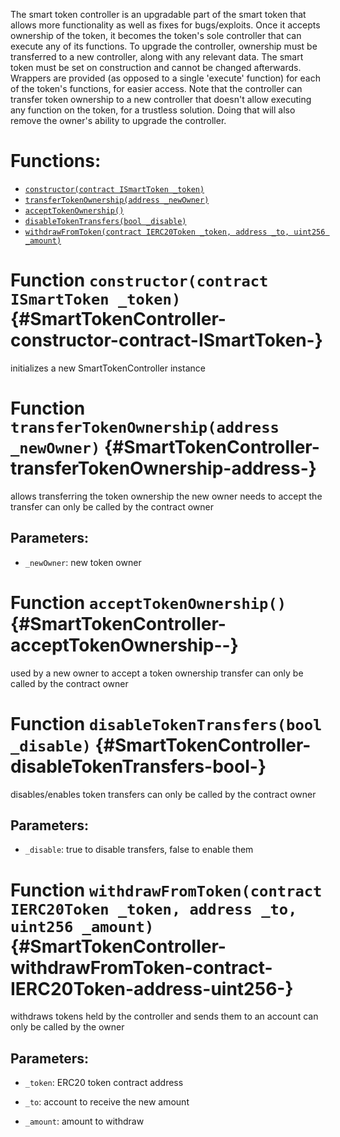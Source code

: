 The smart token controller is an upgradable part of the smart token that allows
more functionality as well as fixes for bugs/exploits.
Once it accepts ownership of the token, it becomes the token's sole controller
that can execute any of its functions.
To upgrade the controller, ownership must be transferred to a new controller, along with
any relevant data.
The smart token must be set on construction and cannot be changed afterwards.
Wrappers are provided (as opposed to a single 'execute' function) for each of the token's functions, for easier access.
Note that the controller can transfer token ownership to a new controller that
doesn't allow executing any function on the token, for a trustless solution.
Doing that will also remove the owner's ability to upgrade the controller.

# Functions:
- [`constructor(contract ISmartToken _token)`](#SmartTokenController-constructor-contract-ISmartToken-)
- [`transferTokenOwnership(address _newOwner)`](#SmartTokenController-transferTokenOwnership-address-)
- [`acceptTokenOwnership()`](#SmartTokenController-acceptTokenOwnership--)
- [`disableTokenTransfers(bool _disable)`](#SmartTokenController-disableTokenTransfers-bool-)
- [`withdrawFromToken(contract IERC20Token _token, address _to, uint256 _amount)`](#SmartTokenController-withdrawFromToken-contract-IERC20Token-address-uint256-)


# Function `constructor(contract ISmartToken _token)` {#SmartTokenController-constructor-contract-ISmartToken-}
initializes a new SmartTokenController instance
# Function `transferTokenOwnership(address _newOwner)` {#SmartTokenController-transferTokenOwnership-address-}
allows transferring the token ownership
the new owner needs to accept the transfer
can only be called by the contract owner

## Parameters:
- `_newOwner`:    new token owner
# Function `acceptTokenOwnership()` {#SmartTokenController-acceptTokenOwnership--}
used by a new owner to accept a token ownership transfer
can only be called by the contract owner
# Function `disableTokenTransfers(bool _disable)` {#SmartTokenController-disableTokenTransfers-bool-}
disables/enables token transfers
can only be called by the contract owner

## Parameters:
- `_disable`:    true to disable transfers, false to enable them
# Function `withdrawFromToken(contract IERC20Token _token, address _to, uint256 _amount)` {#SmartTokenController-withdrawFromToken-contract-IERC20Token-address-uint256-}
withdraws tokens held by the controller and sends them to an account
can only be called by the owner

## Parameters:
- `_token`:   ERC20 token contract address

- `_to`:      account to receive the new amount

- `_amount`:  amount to withdraw

